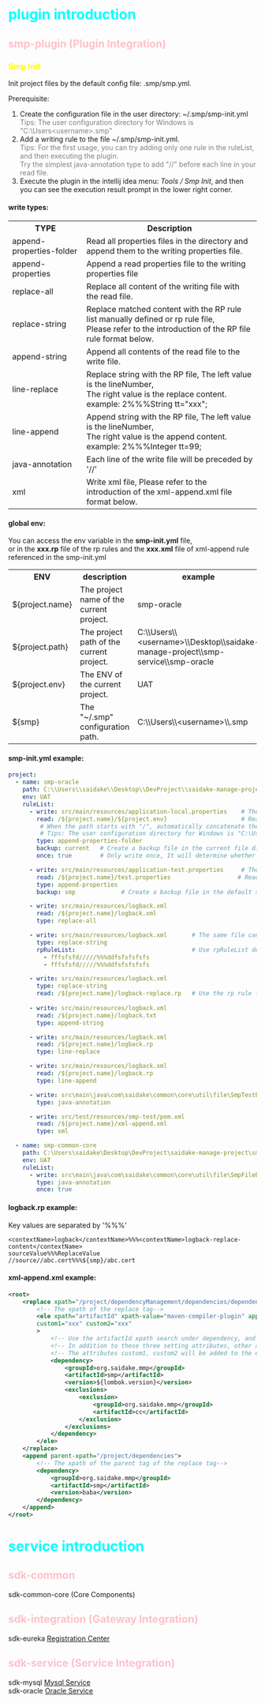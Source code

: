 # <font color="cyan">plugin introduction</font>
## <font color="pink">smp-plugin (Plugin Integration)</font>
### <font color="yellow">Smp Init</font>
Init project files by the default config file: .smp/smp.yml.<br/>

Prerequisite:<br/>
1. Create the configuration file in the user directory: ~/.smp/smp-init.yml<br/>
<font color="gray">Tips: The user configuration directory for Windows is "C:\Users\<username>\.smp"</font><br/>
2. Add a writing rule to the file ~/.smp/smp-init.yml.<br/>
   <font color="gray">Tips: For the first usage, you can try adding only one rule in the ruleList, and then executing the plugin.</font><br/>
   <font color="gray">Try the simplest java-annotation type to add "//" before each line in your read file.</font><br/>
3. Execute the plugin in the intellij idea menu: <em>Tools / Smp Init</em>, and then you can see the execution result prompt in the lower right corner. 
#### write types:
<table>
    <tr>
        <th>TYPE</th>
        <th>Description</th>
    </tr>
    <tr>
        <td>append-properties-folder </td>   
        <td>Read all properties files in the directory and append them to the writing properties file.</td>
    </tr>
    <tr>
        <td>append-properties</td>   
        <td>Append a read properties file to the writing properties file</td>
    </tr>
    <tr>
        <td>replace-all</td>   
        <td>Replace all content of the writing file with the read file.</td>
    </tr>
    <tr>
        <td>replace-string</td>
        <td>
            Replace matched content with the RP rule list manually defined or rp rule file, <br/>
            Please refer to the introduction of the RP file rule format below.
        </td>
    </tr>
    <tr>
        <td>append-string</td>
        <td>Append all contents of the read file to the write file.</td>
    </tr>
    <tr>
        <td>line-replace</td>
        <td>
            Replace string with the RP file, The left value is the lineNumber,<br/> 
            The right value is the replace content.<br/>
            example: 2%%%String tt="xxx";
        </td>
    </tr>
    <tr>
        <td>line-append</td>
        <td>
            Append string with the RP file, The left value is the lineNumber,<br/> 
            The right value is the append content.<br/>
            example: 2%%%Integer tt=99;
        </td>
    </tr>
    <tr>
        <td>java-annotation</td>
        <td>Each line of the write file will be preceded by '//'</td>
    </tr>
    <tr>
        <td>xml</td>
        <td>Write xml file, Please refer to the introduction of the xml-append.xml file format below.</td>
    </tr>
</table>

#### global env:
You can access the env variable in the <strong>smp-init.yml</strong> file,<br/> 
or in the <strong>xxx.rp</strong> file of the rp rules and the <strong>xxx.xml</strong> file of xml-append rule referenced in the smp-init.yml<br/>
<table>
    <tr>
        <th>ENV</th>
        <th>description</th>
        <th>example</th>
    </tr>
    <tr>
        <td>${project.name}</td>   
        <td>The project name of the current project.</td>
        <td>smp-oracle</td>
    </tr>
    <tr>
        <td>${project.path}</td>   
        <td>The project path of the current project.</td>
        <td>C:\\Users\\&lt;username&gt;\\Desktop\\saidake-manage-project\\smp-service\\smp-oracle</td>
    </tr>
    <tr>
        <td>${project.env} </td>   
        <td>The ENV of the current project.</td>
        <td>UAT</td>
    </tr>
    <tr>
        <td>${smp}         </td>
        <td>The "~/.smp" configuration path.</td>
        <td>C:\\Users\\&lt;username&gt;\\.smp</td>
    </tr>
</table>

#### smp-init.yml example:
```yaml
project:
  - name: smp-oracle
    path: C:\\Users\\saidake\\Desktop\\DevProject\\saidake-manage-project\\smp-service\\smp-oracle   # Parent project folder
    env: UAT
    ruleList:
      - write: src/main/resources/application-local.properties    # The relative path to write the file.
        read: /${project.name}/${project.env}                     # Read folder.
         # When the path starts with "/", automatically concatenate the configuration path "~/.smp"
         # Tips: The user configuration directory for Windows is "C:\Users\<username>\.smp"
        type: append-properties-folder                            
        backup: current   # Create a backup file in the current file directory.(The default backup value is "current")
        once: true        # Only write once, It will determine whether it is the first write based on whether the backup file exists.

      - write: src/main/resources/application-test.properties     # The relative path to write the file.
        read: /${project.name}/test.properties                   # Read property file.
        type: append-properties
        backup: smp             # Create a backup file in the default smp backup folder.(~/.smp/AAAbackup)                                  

      - write: src/main/resources/logback.xml
        read: /${project.name}/logback.xml
        type: replace-all                                         

      - write: src/main/resources/logback.xml       # The same file can be written multiple times.
        type: replace-string                                      
        rpRuleList:                                 # Use rpRuleList defined in the current yml file.
          - fffsfsfd/////%%%ddfsfsfsfsfs
          - fffsfsfd/////%%%ddfsfsfsfsfs

      - write: src/main/resources/logback.xml
        type: replace-string
        read: /${project.name}/logback-replace.rp   # Use the rp rule file instead manually setting one.
        
      - write: src/main/resources/logback.xml
        read: /${project.name}/logback.txt
        type: append-string                                       

      - write: src/main/resources/logback.xml
        read: /${project.name}/logback.rp
        type: line-replace                                        

      - write: src/main/resources/logback.xml
        read: /${project.name}/logback.rp
        type: line-append                                         

      - write: src\main\java\com\saidake\common\core\util\file\SmpTestBackupUtils.java
        type: java-annotation                                     

      - write: src/test/resources/smp-test/pom.xml
        read: /${project.name}/xml-append.xml
        type: xml                                                 

  - name: smp-common-core
    path: C:\Users\saidake\Desktop\DevProject\saidake-manage-project\smp-common\smp-common-core
    env: UAT
    ruleList:
      - write: src\main\java\com\saidake\common\core\util\file\SmpFileBackupUtils.java
        type: java-annotation
        once: true
```

#### logback.rp example: 
Key values are separated by '%%%'<br/>
```text
<contextName>logback</contextName>%%%<contextName>logback-replace-content</contextName>
sourceValue%%%ReplaceValue
//source//abc.cert%%%${smp}/abc.cert
```


#### xml-append.xml example: 
```xml
<root>
    <replace xpath="/project/dependencyManagement/dependencies/dependency">    
        <!-- The xpath of the replace tag-->
        <ele xpath="artifactId" xpath-value="maven-compiler-plugin" append-if-not-exists="true"
        custom1="xxx" custom2="xxx" 
        >  
            <!-- Use the artifactId xpath search under dependency, and if the value is equal to 'maven-compiler-plugin', replace it.-->
            <!-- In addition to these three setting attributes, other attributes will be added to the discovered replacement element. -->
            <!-- The attributes custom1, custom2 will be added to the element "dependency"-->
            <dependency>
                <groupId>org.saidake.mmp</groupId>
                <artifactId>smp</artifactId>
                <version>${lombok.version}</version>
                <exclusions>
                    <exclusion>
                        <groupId>org.saidake.mmp</groupId>
                        <artifactId>cc</artifactId>
                    </exclusion>
                </exclusions>
            </dependency>
        </ele>
    </replace>
    <append parent-xpath="/project/dependencies">   
        <!-- The xpath of the parent tag of the replace tag-->
        <dependency>
            <groupId>org.saidake.mmp</groupId>
            <artifactId>smp</artifactId>
            <version>baba</version>
        </dependency>
    </append>
</root>
```

# <font color="cyan">service introduction</font>
## <font color="pink">sdk-common</font>
sdk-common-core (Core Components)
## <font color="pink">sdk-integration (Gateway Integration)</font>
sdk-eureka  [Registration Center](http://localhost:48992)
## <font color="pink">sdk-service (Service Integration)</font>
sdk-mysql  [Mysql Service](http://localhost:48123/swagger-ui.html) <br/>
sdk-oracle [Oracle Service](http://localhost:48124/swagger-ui.html) <br/>

